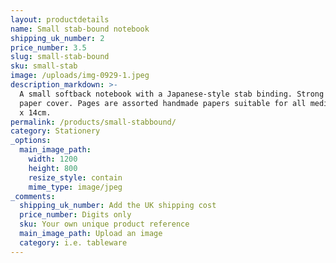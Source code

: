 ```yaml
---
layout: productdetails
name: Small stab-bound notebook
shipping_uk_number: 2
price_number: 3.5
slug: small-stab-bound
sku: small-stab
image: /uploads/img-0929-1.jpeg
description_markdown: >-
  A small softback notebook with a Japanese-style stab binding. Strong flax
  paper cover. Pages are assorted handmade papers suitable for all media. 10.5cm
  x 14cm.
permalink: /products/small-stabbound/
category: Stationery
_options:
  main_image_path:
    width: 1200
    height: 800
    resize_style: contain
    mime_type: image/jpeg
_comments:
  shipping_uk_number: Add the UK shipping cost
  price_number: Digits only
  sku: Your own unique product reference
  main_image_path: Upload an image
  category: i.e. tableware
---
```


